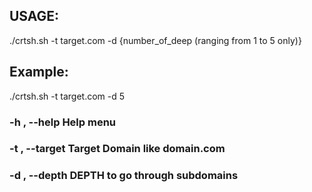 ## USAGE:
./crtsh.sh -t target.com -d {number_of_deep (ranging from 1 to 5 only)}
## Example:
./crtsh.sh -t target.com -d 5

### -h  ,  --help                    Help menu
### -t  ,  --target                  Target Domain like domain.com
### -d ,  --depth          			DEPTH to go through subdomains
